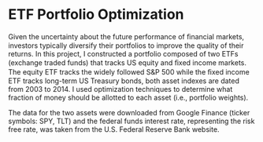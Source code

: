 # ETF Portfolio Optimization

Given the uncertainty about the future performance of ﬁnancial markets, investors typically diversify their portfolios to improve the quality of their returns. In this project, I constructed a portfolio composed of two ETFs (exchange traded funds) that tracks US equity and ﬁxed income markets. The equity ETF tracks the widely followed S&P 500 while the ﬁxed income ETF tracks long-term US Treasury bonds, both asset indexes are dated from 2003 to 2014. I used optimization techniques to determine what fraction of money should be allotted to each asset (i.e., portfolio weights).

The data for the two assets were downloaded from Google Finance (ticker symbols: SPY, TLT) and the federal funds interest rate, representing the risk free rate, was taken from the U.S. Federal Reserve Bank website.
